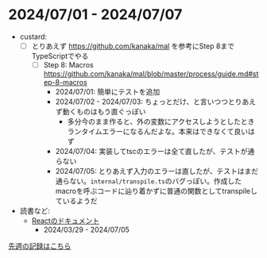 # 2024/07/01 - 2024/07/07

- custard:
    - [ ] とりあえず <https://github.com/kanaka/mal> を参考にStep 8までTypeScriptでやる
        - [ ] Step 8: Macros <https://github.com/kanaka/mal/blob/master/process/guide.md#step-8-macros>
            - 2024/07/01: 簡単にテストを追加
            - 2024/07/02 - 2024/07/03: ちょっとだけ、と言いつつとりあえず動くものはもう直ぐっぽい
                - 多分今のまま作ると、外の変数にアクセスしようとしたときランタイムエラーになるんだよな。本来はできなくて良いはず
            - 2024/07/04: 実装してtscのエラーは全て直したが、テストが通らない
            - 2024/07/05: とりあえず入力のエラーは直したが、テストはまだ通らない。`internal/transpile.ts`のバグっぽい。作成したmacroを呼ぶコードに辿り着かずに普通の関数としてtranspileしているようだ
- 読書など:
    - [Reactのドキュメント](https://ja.react.dev/learn)
        - 2024/03/29 - 2024/07/05

[先週の記録はこちら](https://github.com/igrep/daily-commits/blob/b0683ad9fd155650ce9256467c673c64adcf9f3e/yesterday.md)
